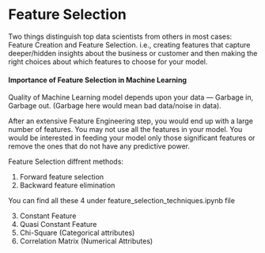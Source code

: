 # Feature Selection

Two things distinguish top data scientists from others in most cases: Feature Creation and Feature Selection. i.e., creating features that capture deeper/hidden insights about the business or customer and then making the right choices about which features to choose for your model.

#### Importance of Feature Selection in Machine Learning
Quality of Machine Learning model depends upon your data — Garbage in, Garbage out. (Garbage here would mean bad data/noise in data).

After an extensive Feature Engineering step, you would end up with a large number of features. You may not use all the features in your model. You would be interested in feeding your model only those significant features or remove the ones that do not have any predictive power.

Feature Selection diffrent methods:

1. Forward feature selection 
2. Backward feature elimination 

You can find all these 4 under feature_selection_techniques.ipynb file

3. Constant Feature
4. Quasi Constant Feature
5. Chi-Square (Categorical attributes)
6. Correlation Matrix (Numerical Attributes)


